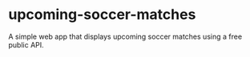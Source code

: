 # upcoming-soccer-matches
A simple web app that displays upcoming soccer matches using a free public API.
